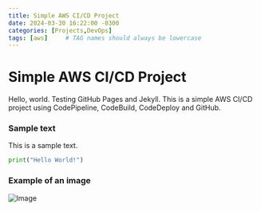 ```yaml
---
title: Simple AWS CI/CD Project
date: 2024-03-30 16:22:00 -0300
categories: [Projects,DevOps]
tags: [aws]     # TAG names should always be lowercase
---
```


# Simple AWS CI/CD Project

Hello, world. Testing GitHub Pages and Jekyll.
This is a simple AWS CI/CD project using CodePipeline, CodeBuild, CodeDeploy and GitHub.

### Sample text

This is a sample text.

```python
print("Hello World!")
```

### Example of an image

![Image](https://www.google.com/images/branding/googlelogo/1x/googlelogo_color_272x92dp.png)
